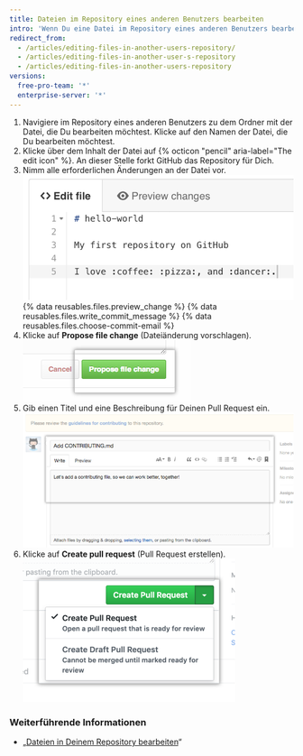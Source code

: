 ```yaml
---
title: Dateien im Repository eines anderen Benutzers bearbeiten
intro: 'Wenn Du eine Datei im Repository eines anderen Benutzers bearbeitest, erstellen wir für Dich automatisch [einen Fork des Repositorys](/articles/fork-a-repo) und [öffnen einen Pull Request](articles/creating-a-pull-request).'
redirect_from:
  - /articles/editing-files-in-another-users-repository/
  - /articles/editing-files-in-another-user-s-repository
  - /articles/editing-files-in-another-users-repository
versions:
  free-pro-team: '*'
  enterprise-server: '*'
---
```


1. Navigiere im Repository eines anderen Benutzers zu dem Ordner mit der Datei, die Du bearbeiten möchtest. Klicke auf den Namen der Datei, die Du bearbeiten möchtest.
2. Klicke über dem Inhalt der Datei auf {% octicon "pencil" aria-label="The edit icon" %}. An dieser Stelle forkt GitHub das Repository für Dich.
3. Nimm alle erforderlichen Änderungen an der Datei vor. ![Neuer Inhalt in Datei](/assets/images/help/repository/edit-readme-light.png)
{% data reusables.files.preview_change %}
{% data reusables.files.write_commit_message %}
{% data reusables.files.choose-commit-email %}
6. Klicke auf **Propose file change** (Dateiänderung vorschlagen). ![Schaltfläche „Commit Changes" (Änderungen freigeben)](/assets/images/help/repository/propose_file_change_button.png)
7. Gib einen Titel und eine Beschreibung für Deinen Pull Request ein. ![Seite für Beschreibung des Pull Requests](/assets/images/help/pull_requests/pullrequest-description.png)
8. Klicke auf **Create pull request** (Pull Request erstellen). ![Schaltfläche für Pull Request](/assets/images/help/pull_requests/pullrequest-send.png)

### Weiterführende Informationen

* „[Dateien in Deinem Repository bearbeiten](/articles/editing-files-in-your-repository)“
